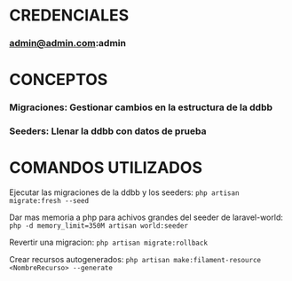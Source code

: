 # CREDENCIALES
### admin@admin.com:admin


# CONCEPTOS
### Migraciones: Gestionar cambios en la estructura de la ddbb
### Seeders: Llenar la ddbb con datos de prueba 

# COMANDOS UTILIZADOS
Ejecutar las migraciones de la ddbb y los seeders:
`php artisan migrate:fresh --seed`

Dar mas memoria a php para achivos grandes del seeder de laravel-world:
`php -d memory_limit=350M artisan world:seeder`

Revertir una migracion:
`php artisan migrate:rollback`

Crear recursos autogenerados:
`php artisan make:filament-resource <NombreRecurso> --generate`


